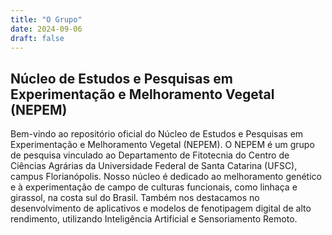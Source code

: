 ```yaml
---
title: "O Grupo"
date: 2024-09-06
draft: false
---
```


## Núcleo de Estudos e Pesquisas em Experimentação e Melhoramento Vegetal (NEPEM)

Bem-vindo ao repositório oficial do Núcleo de Estudos e Pesquisas em Experimentação e Melhoramento Vegetal (NEPEM). O NEPEM é um grupo de pesquisa vinculado ao Departamento de Fitotecnia do Centro de Ciências Agrárias da Universidade Federal de Santa Catarina (UFSC), campus Florianópolis. Nosso núcleo é dedicado ao melhoramento genético e à experimentação de campo de culturas funcionais, como linhaça e girassol, na costa sul do Brasil. Também nos destacamos no desenvolvimento de aplicativos e modelos de fenotipagem digital de alto rendimento, utilizando Inteligência Artificial e Sensoriamento Remoto.
